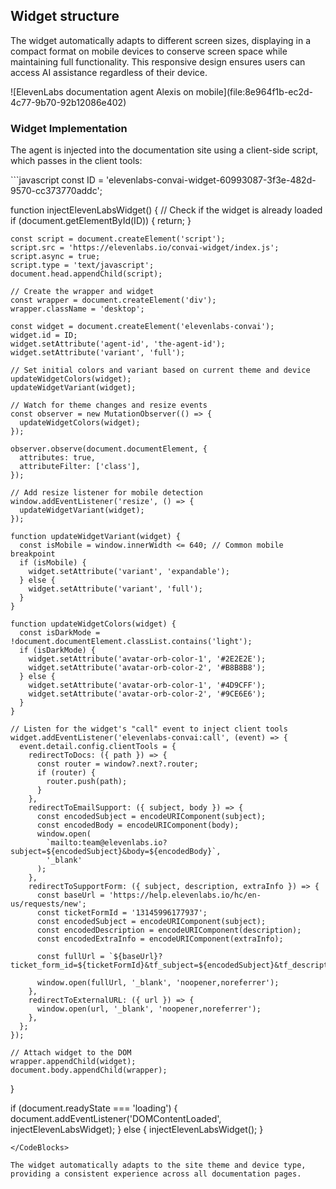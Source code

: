 ## Widget structure

The widget automatically adapts to different screen sizes, displaying in a compact format on mobile devices to conserve screen space while maintaining full functionality. This responsive design ensures users can access AI assistance regardless of their device.

<Frame background="subtle" caption="The widget displays in a compact format on mobile devices">
  ![ElevenLabs documentation agent Alexis on
  mobile](file:8e964f1b-ec2d-4c77-9b70-92b12086e402)
</Frame>

### Widget Implementation

The agent is injected into the documentation site using a client-side script, which passes in the client tools:

<CodeBlocks>
  ```javascript
  const ID = 'elevenlabs-convai-widget-60993087-3f3e-482d-9570-cc373770addc';

  function injectElevenLabsWidget() {
    // Check if the widget is already loaded
    if (document.getElementById(ID)) {
      return;
    }

    const script = document.createElement('script');
    script.src = 'https://elevenlabs.io/convai-widget/index.js';
    script.async = true;
    script.type = 'text/javascript';
    document.head.appendChild(script);

    // Create the wrapper and widget
    const wrapper = document.createElement('div');
    wrapper.className = 'desktop';

    const widget = document.createElement('elevenlabs-convai');
    widget.id = ID;
    widget.setAttribute('agent-id', 'the-agent-id');
    widget.setAttribute('variant', 'full');

    // Set initial colors and variant based on current theme and device
    updateWidgetColors(widget);
    updateWidgetVariant(widget);

    // Watch for theme changes and resize events
    const observer = new MutationObserver(() => {
      updateWidgetColors(widget);
    });

    observer.observe(document.documentElement, {
      attributes: true,
      attributeFilter: ['class'],
    });

    // Add resize listener for mobile detection
    window.addEventListener('resize', () => {
      updateWidgetVariant(widget);
    });

    function updateWidgetVariant(widget) {
      const isMobile = window.innerWidth <= 640; // Common mobile breakpoint
      if (isMobile) {
        widget.setAttribute('variant', 'expandable');
      } else {
        widget.setAttribute('variant', 'full');
      }
    }

    function updateWidgetColors(widget) {
      const isDarkMode = !document.documentElement.classList.contains('light');
      if (isDarkMode) {
        widget.setAttribute('avatar-orb-color-1', '#2E2E2E');
        widget.setAttribute('avatar-orb-color-2', '#B8B8B8');
      } else {
        widget.setAttribute('avatar-orb-color-1', '#4D9CFF');
        widget.setAttribute('avatar-orb-color-2', '#9CE6E6');
      }
    }

    // Listen for the widget's "call" event to inject client tools
    widget.addEventListener('elevenlabs-convai:call', (event) => {
      event.detail.config.clientTools = {
        redirectToDocs: ({ path }) => {
          const router = window?.next?.router;
          if (router) {
            router.push(path);
          }
        },
        redirectToEmailSupport: ({ subject, body }) => {
          const encodedSubject = encodeURIComponent(subject);
          const encodedBody = encodeURIComponent(body);
          window.open(
            `mailto:team@elevenlabs.io?subject=${encodedSubject}&body=${encodedBody}`,
            '_blank'
          );
        },
        redirectToSupportForm: ({ subject, description, extraInfo }) => {
          const baseUrl = 'https://help.elevenlabs.io/hc/en-us/requests/new';
          const ticketFormId = '13145996177937';
          const encodedSubject = encodeURIComponent(subject);
          const encodedDescription = encodeURIComponent(description);
          const encodedExtraInfo = encodeURIComponent(extraInfo);

          const fullUrl = `${baseUrl}?ticket_form_id=${ticketFormId}&tf_subject=${encodedSubject}&tf_description=${encodedDescription}%3Cbr%3E%3Cbr%3E${encodedExtraInfo}`;

          window.open(fullUrl, '_blank', 'noopener,noreferrer');
        },
        redirectToExternalURL: ({ url }) => {
          window.open(url, '_blank', 'noopener,noreferrer');
        },
      };
    });

    // Attach widget to the DOM
    wrapper.appendChild(widget);
    document.body.appendChild(wrapper);
  }

  if (document.readyState === 'loading') {
    document.addEventListener('DOMContentLoaded', injectElevenLabsWidget);
  } else {
    injectElevenLabsWidget();
  }
  ```
</CodeBlocks>

The widget automatically adapts to the site theme and device type, providing a consistent experience across all documentation pages.